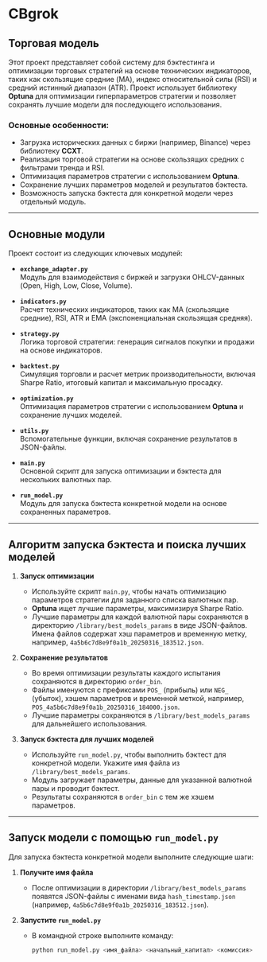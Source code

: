 # CBgrok

## Торговая модель

Этот проект представляет собой систему для бэктестинга и оптимизации торговых стратегий на основе технических индикаторов, таких как скользящие средние (MA), индекс относительной силы (RSI) и средний истинный диапазон (ATR). Проект использует библиотеку **Optuna** для оптимизации гиперпараметров стратегии и позволяет сохранять лучшие модели для последующего использования.

### Основные особенности:
- Загрузка исторических данных с биржи (например, Binance) через библиотеку **CCXT**.
- Реализация торговой стратегии на основе скользящих средних с фильтрами тренда и RSI.
- Оптимизация параметров стратегии с использованием **Optuna**.
- Сохранение лучших параметров моделей и результатов бэктеста.
- Возможность запуска бэктеста для конкретной модели через отдельный модуль.

---

## Основные модули

Проект состоит из следующих ключевых модулей:

- **`exchange_adapter.py`**  
  Модуль для взаимодействия с биржей и загрузки OHLCV-данных (Open, High, Low, Close, Volume).

- **`indicators.py`**  
  Расчет технических индикаторов, таких как MA (скользящие средние), RSI, ATR и EMA (экспоненциальная скользящая средняя).

- **`strategy.py`**  
  Логика торговой стратегии: генерация сигналов покупки и продажи на основе индикаторов.

- **`backtest.py`**  
  Симуляция торговли и расчет метрик производительности, включая Sharpe Ratio, итоговый капитал и максимальную просадку.

- **`optimization.py`**  
  Оптимизация параметров стратегии с использованием **Optuna** и сохранение лучших моделей.

- **`utils.py`**  
  Вспомогательные функции, включая сохранение результатов в JSON-файлы.

- **`main.py`**  
  Основной скрипт для запуска оптимизации и бэктеста для нескольких валютных пар.

- **`run_model.py`**  
  Модуль для запуска бэктеста конкретной модели на основе сохраненных параметров.

---

## Алгоритм запуска бэктеста и поиска лучших моделей

1. **Запуск оптимизации**  
   - Используйте скрипт `main.py`, чтобы начать оптимизацию параметров стратегии для заданного списка валютных пар.  
   - **Optuna** ищет лучшие параметры, максимизируя Sharpe Ratio.  
   - Лучшие параметры для каждой валютной пары сохраняются в директорию `/library/best_models_params` в виде JSON-файлов. Имена файлов содержат хэш параметров и временную метку, например, `4a5b6c7d8e9f0a1b_20250316_183512.json`.

2. **Сохранение результатов**  
   - Во время оптимизации результаты каждого испытания сохраняются в директорию `order_bin`.  
   - Файлы именуются с префиксами `POS_` (прибыль) или `NEG_` (убыток), хэшем параметров и временной меткой, например, `POS_4a5b6c7d8e9f0a1b_20250316_184000.json`.  
   - Лучшие параметры сохраняются в `/library/best_models_params` для дальнейшего использования.

3. **Запуск бэктеста для лучших моделей**  
   - Используйте `run_model.py`, чтобы выполнить бэктест для конкретной модели. Укажите имя файла из `/library/best_models_params`.  
   - Модуль загружает параметры, данные для указанной валютной пары и проводит бэктест.  
   - Результаты сохраняются в `order_bin` с тем же хэшем параметров.

---

## Запуск модели с помощью `run_model.py`

Для запуска бэктеста конкретной модели выполните следующие шаги:

1. **Получите имя файла**  
   - После оптимизации в директории `/library/best_models_params` появятся JSON-файлы с именами вида `hash_timestamp.json` (например, `4a5b6c7d8e9f0a1b_20250316_183512.json`).

2. **Запустите `run_model.py`**  
   - В командной строке выполните команду:  
     ```bash
     python run_model.py <имя_файла> <начальный_капитал> <комиссия>
